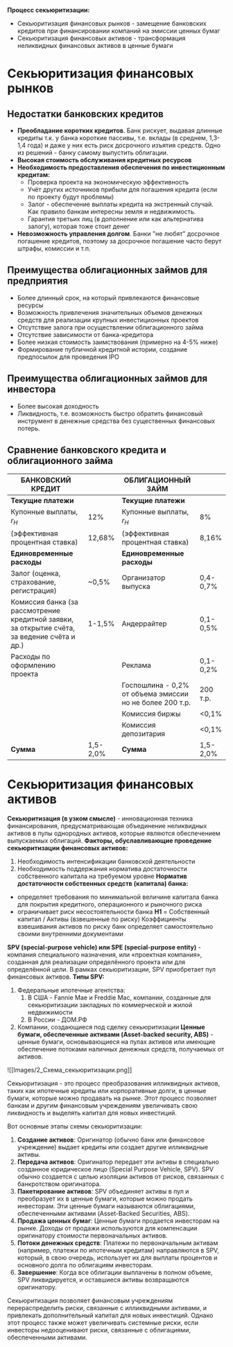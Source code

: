 **Процесс секьюритизации:**
- Секьюритизация финансовых рынков - замещение банковских кредитов при финансировании компаний на эмиссии ценных бумаг
- Секьюритизация финансовых активов - трансформация неликвидных финансовых активов в ценные бумаги
# Секьюритизация финансовых рынков
## Недостатки банковских кредитов
- **Преобладание коротких кредитов**. Банк рискует, выдавая длинные кредиты т.к. у банка короткие пассивы, т.е. вклады (в среднем, 1,3-1,4 года) и даже у них есть риск досрочного изъятия средств. Одно из решений - банку самому выпустить облигации.
- **Высокая стоимость обслуживания кредитных ресурсов**
- **Необходимость предоставления обеспечения по инвестиционным кредитам:**
	- Проверка проекта на экономическую эффективность
	- Учёт других источников прибыли для погашения кредита (если по проекту будут проблемы)
	- Залог - обеспечение выплаты кредита на экстренный случай. Как правило банкам интересны земля и недвижимость.
	- Гарантия третьих лиц (в дополнение или как альтернатива залогу), которая тоже стоит денег
- **Невозможность управления долгом**. Банки "не любят" досрочное погашение кредитов, поэтому за досрочное погашение часто берут штрафы, комиссии и т.п.
## Преимущества облигационных займов для предприятия
- Более длинный срок, на который привлекаются финансовые ресурсы
- Возможность привлечения значительных объемов денежных средств для реализации крупных инвестиционных проектов
- Отсутствие залога при осуществлении облигационного займа
- Отсутствие зависимости от банка-кредитора
- Более низкая стоимость заимствования (примерно на 4-5% ниже)
- Формирование публичной кредитной истории, создание предпосылок для проведения IPO
## Преимущества облигационных займов для инвестора
- Более высокая доходность
- Ликвидность, т.е. возможность быстро обратить финансовый инструмент в денежные средства без существенных финансовых потерь.
## Сравнение банковского кредита и облигационного займа

| БАНКОВСКИЙ КРЕДИТ                                                                            |          | ОБЛИГАЦИОННЫЙ ЗАЙМ                                       |          |
| -------------------------------------------------------------------------------------------- | -------- | -------------------------------------------------------- | -------- |
| **Текущие платежи**                                                                          |          | **Текущие платежи**                                      |          |
| Купонные выплаты, $r_Н$                                                                      | 12%      | Купонные выплаты, $r_Н$                                  | 8%       |
| (эффективная процентная ставка)                                                              | 12,68%   | (эффективная процентная ставка)                          | 8,16%    |
| **Единовременные расходы**                                                                   |          | **Единовременные расходы**                               |          |
| Залог (оценка, страхование, регистрация)                                                     | ~0,5%    | Организатор выпуска                                      | 0,4-0,7% |
| Комиссия банка (за рассмотрение кредитной заявки, за открытие счёта, за ведение счёта и др.) | 1-1,5%   | Андеррайтер                                              | 0,1-0,5% |
| Расходы по оформлению проекта                                                                |          | Реклама                                                  | 0,1-0,2% |
|                                                                                              |          | Госпошлина - 0,2% от объема эмиссии но не более 200 т.р. | 200 т.р. |
|                                                                                              |          | Комиссия биржы                                           | <0,1%    |
|                                                                                              |          | Комиссия депозитария                                     | <0,1%    |
| **Сумма**                                                                                    | 1,5-2,0% | **Сумма**                                                | 1,5-2,0% |
# Секьюритизация финансовых активов
**Секьюритизация (в узком смысле)** - инновационная техника финансирования, предусматривающая объединение неликвидных активов в пулы однородных активов, которые являются обеспечением выпускаемых облигаций.
**Факторы, обуславливающие проведение секьюритизации финансовых активов:**
1. Необходимость интенсификации банковской деятельности
2. Необходимость поддержания норматива достаточности собственного капитала на требуемом уровне
**Норматив достаточности собственных средств (капитала) банка:**
* определяет требования по минимальной величине капитала банка для покрытия кредитного, операционного и рыночного риска
* ограничивает риск несостоятельности банка
**H1** = Собственный капитал / Активы (взвешенные по риску)
Коэффициенты взвешивания активов по риску банк определяет самостоятельно своими внутренними документами

**SPV (special-purpose vehicle) или SPE (special-purpose entity)** - компания специального назначения, или «проектная компания», созданная для реализации определённого проекта или для определённой цели. В рамках секьюритизации, SPV приобретает пул финансовых активов.
**Типы SPV:**
1. Федеральные ипотечные агентства:
	1. В США - Fannie Mae и Freddie Mac, компании, созданные для секьюритизации закладных по коммерческой и жилой недвижимости
	2. В России - ДОМ.РФ
2. Компании, создающиеся под сделку секьюритизации
**Ценные бумаги, обеспеченные активами (Asset-backed security, ABS)** - ценные бумаги, основывающиеся на пулах активов или имеющие обеспечение потоками наличных денежных средств, получаемых от активов.

![[Images/2_Схема_секьюритизации.png]]



Секьюритизация - это процесс преобразования илликвидных активов, таких как ипотечные кредиты или корпоративные долги, в ценные бумаги, которые можно продавать на рынке. Этот процесс позволяет банкам и другим финансовым учреждениям увеличивать свою ликвидность и выделять капитал для новых инвестиций.

Вот основные этапы схемы секьюритизации:

1. **Создание активов**: Оригинатор (обычно банк или финансовое учреждение) выдает кредиты или создает другие илликвидные активы.
2. **Передача активов**: Оригинатор передает эти активы в специально созданное юридическое лицо (Special Purpose Vehicle, SPV). SPV обычно создается с целью изоляции активов от рисков, связанных с банкротством оригинатора.
3. **Пакетирование активов**: SPV объединяет активы в пул и преобразует их в ценные бумаги, которые можно продать инвесторам. Эти ценные бумаги называются облигациями, обеспеченными активами (Asset-Backed Securities, ABS).
4. **Продажа ценных бумаг**: Ценные бумаги продается инвесторам на рынке. Доходы от продажи используются для компенсации оригинатору стоимости первоначальных активов.
5. **Потоки денежных средств**: Платежи по первоначальным активам (например, платежи по ипотечным кредитам) направляются в SPV, который, в свою очередь, использует их для выплаты процентов и основного долга по облигациям инвесторам.
6. **Завершение**: Когда все облигации выплачены в полном объеме, SPV ликвидируется, и оставшиеся активы возвращаются оригинатору.

Секьюритизация позволяет финансовым учреждениям перераспределить риски, связанные с илликвидными активами, и привлекать дополнительный капитал для новых инвестиций. Однако этот процесс также может увеличивать системные риски, если инвесторы недооценивают риски, связанные с облигациями, обеспеченными активами.